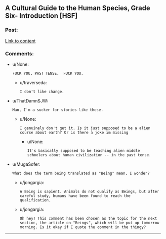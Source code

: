 ## A Cultural Guide to the Human Species, Grade Six- Introduction [HSF]

### Post:

[Link to content](http://robingarciawriter.com/2015/04/02/a-cultural-guide-to-the-human-species-grade-six-introduction/)

### Comments:

- u/None:
  ```
  FUCK YOU, PAST TENSE.  FUCK YOU.
  ```

  - u/traverseda:
    ```
    I don't like change.
    ```

- u/ThatDamnSJW:
  ```
  Man, I'm a sucker for stories like these.
  ```

  - u/None:
    ```
    I genuinely don't get it. Is it just supposed to be a alien course about earth? Or is there a joke im missing
    ```

    - u/None:
      ```
      It's basically supposed to be teaching alien middle schoolers about human civilization -- in the past tense.
      ```

- u/MugaSofer:
  ```
  What does the term being translated as "Being" mean, I wonder?
  ```

  - u/jongargia:
    ```
    A Being is sapient. Animals do not qualify as Beings, but after careful study, humans have been found to reach the qualification.
    ```

  - u/jongargia:
    ```
    Oh hey! This comment has been chosen as the topic for the next section, the article on "Beings", which will be put up tomorrow morning. Is it okay if I quote the comment in the thingy?
    ```

---

